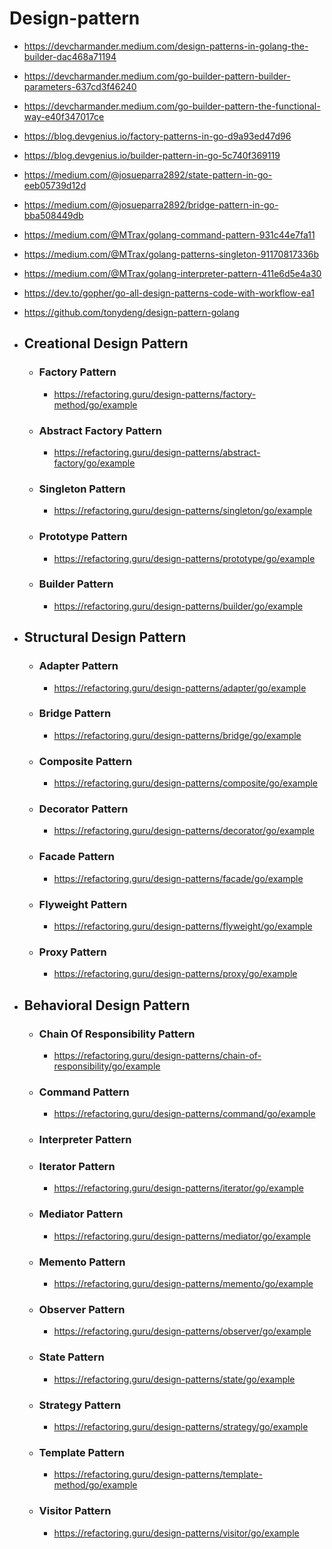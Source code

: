 # Design-pattern
 - https://devcharmander.medium.com/design-patterns-in-golang-the-builder-dac468a71194
 - https://devcharmander.medium.com/go-builder-pattern-builder-parameters-637cd3f46240
 - https://devcharmander.medium.com/go-builder-pattern-the-functional-way-e40f347017ce
 - https://blog.devgenius.io/factory-patterns-in-go-d9a93ed47d96
 - https://blog.devgenius.io/builder-pattern-in-go-5c740f369119
 - https://medium.com/@josueparra2892/state-pattern-in-go-eeb05739d12d
 - https://medium.com/@josueparra2892/bridge-pattern-in-go-bba508449db
 - https://medium.com/@MTrax/golang-command-pattern-931c44e7fa11
 - https://medium.com/@MTrax/golang-patterns-singleton-91170817336b
 - https://medium.com/@MTrax/golang-interpreter-pattern-411e6d5e4a30
 - https://dev.to/gopher/go-all-design-patterns-code-with-workflow-ea1
 - https://github.com/tonydeng/design-pattern-golang



- ## Creational Design Pattern
	-  ### Factory Pattern
        - https://refactoring.guru/design-patterns/factory-method/go/example
	-  ### Abstract Factory Pattern
        - https://refactoring.guru/design-patterns/abstract-factory/go/example
	-  ### Singleton Pattern
		- https://refactoring.guru/design-patterns/singleton/go/example
	-  ### Prototype Pattern
		- https://refactoring.guru/design-patterns/prototype/go/example
	-  ### Builder Pattern
        - https://refactoring.guru/design-patterns/builder/go/example
- ## Structural Design Pattern
	-  ### Adapter Pattern
		- https://refactoring.guru/design-patterns/adapter/go/example
	-  ### Bridge Pattern
		- https://refactoring.guru/design-patterns/bridge/go/example
	-  ### Composite Pattern
		- https://refactoring.guru/design-patterns/composite/go/example
	-  ### Decorator Pattern
		- https://refactoring.guru/design-patterns/decorator/go/example
	-  ### Facade Pattern
		- https://refactoring.guru/design-patterns/facade/go/example
	-  ### Flyweight Pattern
		- https://refactoring.guru/design-patterns/flyweight/go/example
	-  ### Proxy Pattern
		 - https://refactoring.guru/design-patterns/proxy/go/example
- ##  Behavioral Design Pattern
	-  ### Chain Of Responsibility Pattern
		- https://refactoring.guru/design-patterns/chain-of-responsibility/go/example
	-  ### Command Pattern
		- https://refactoring.guru/design-patterns/command/go/example
	-  ### Interpreter Pattern
	-  ### Iterator Pattern
		- https://refactoring.guru/design-patterns/iterator/go/example
	-  ### Mediator Pattern
		- https://refactoring.guru/design-patterns/mediator/go/example
	-  ### Memento Pattern
		- https://refactoring.guru/design-patterns/memento/go/example
	-  ### Observer Pattern
		- https://refactoring.guru/design-patterns/observer/go/example
	-  ### State Pattern
		- https://refactoring.guru/design-patterns/state/go/example
	-  ### Strategy Pattern
		- https://refactoring.guru/design-patterns/strategy/go/example
	-  ### Template Pattern
		- https://refactoring.guru/design-patterns/template-method/go/example
	-  ### Visitor Pattern
		- https://refactoring.guru/design-patterns/visitor/go/example